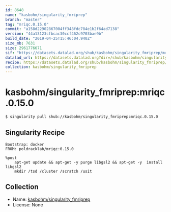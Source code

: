 ```yaml
---
id: 8648
name: "kasbohm/singularity_fmriprep"
branch: "master"
tag: "mriqc.0.15.0"
commit: "a158d22902867004ff348fdc784e1b2f64ad7138"
version: "44a13123cfbcac30ccf462c9703bae9b"
build_date: "2019-04-25T15:46:04.940Z"
size_mb: 7631
size: 2961776671
sif: "https://datasets.datalad.org/shub/kasbohm/singularity_fmriprep/mriqc.0.15.0/2019-04-25-a158d229-44a13123/44a13123cfbcac30ccf462c9703bae9b.simg"
datalad_url: https://datasets.datalad.org?dir=/shub/kasbohm/singularity_fmriprep/mriqc.0.15.0/2019-04-25-a158d229-44a13123/
recipe: https://datasets.datalad.org/shub/kasbohm/singularity_fmriprep/mriqc.0.15.0/2019-04-25-a158d229-44a13123/Singularity
collection: kasbohm/singularity_fmriprep
---
```


# kasbohm/singularity_fmriprep:mriqc.0.15.0

```bash
$ singularity pull shub://kasbohm/singularity_fmriprep:mriqc.0.15.0
```

## Singularity Recipe

```singularity
Bootstrap: docker
FROM: poldracklab/mriqc:0.15.0

%post
    apt-get update && apt-get -y purge libgsl2 && apt-get -y  install libgsl2
    mkdir /tsd /cluster /scratch /usit
```

## Collection

 - Name: [kasbohm/singularity_fmriprep](https://github.com/kasbohm/singularity_fmriprep)
 - License: None


